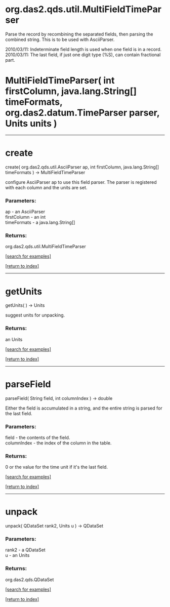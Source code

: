 # org.das2.qds.util.MultiFieldTimeParser

Parse the record by recombining the separated fields, then parsing
 the combined string.  This is to be used with AsciiParser.

 2010/03/11: Indeterminate field length is used when one field is in a record.
 2010/03/11: The last field, if just one digit type (%S), can contain fractional part.

# MultiFieldTimeParser( int firstColumn, java.lang.String[] timeFormats, org.das2.datum.TimeParser parser, Units units )


***
<a name="create"></a>
# create
create( org.das2.qds.util.AsciiParser ap, int firstColumn, java.lang.String[] timeFormats ) &rarr; MultiFieldTimeParser

configure AsciiParser ap to use this field parser.  The parser is
 registered with each column and the units are set.

### Parameters:
ap - an AsciiParser
<br>firstColumn - an int
<br>timeFormats - a java.lang.String[]

### Returns:
org.das2.qds.util.MultiFieldTimeParser


<a href="https://github.com/autoplot/dev/search?q=create&unscoped_q=create">[search for examples]</a>

<a href="https://github.com/autoplot/documentation/blob/master/javadoc/index-all.md">[return to index]</a>

***
<a name="getUnits"></a>
# getUnits
getUnits(  ) &rarr; Units

suggest units for unpacking.

### Returns:
an Units


<a href="https://github.com/autoplot/dev/search?q=getUnits&unscoped_q=getUnits">[search for examples]</a>

<a href="https://github.com/autoplot/documentation/blob/master/javadoc/index-all.md">[return to index]</a>

***
<a name="parseField"></a>
# parseField
parseField( String field, int columnIndex ) &rarr; double

Either the field is accumulated in a string, and the entire string is parsed for the last field.

### Parameters:
field - the contents of the field.
<br>columnIndex - the index of the column in the table.

### Returns:
0 or the value for the time unit if it's the last field.

<a href="https://github.com/autoplot/dev/search?q=parseField&unscoped_q=parseField">[search for examples]</a>

<a href="https://github.com/autoplot/documentation/blob/master/javadoc/index-all.md">[return to index]</a>

***
<a name="unpack"></a>
# unpack
unpack( QDataSet rank2, Units u ) &rarr; QDataSet



### Parameters:
rank2 - a QDataSet
<br>u - an Units

### Returns:
org.das2.qds.QDataSet


<a href="https://github.com/autoplot/dev/search?q=unpack&unscoped_q=unpack">[search for examples]</a>

<a href="https://github.com/autoplot/documentation/blob/master/javadoc/index-all.md">[return to index]</a>


